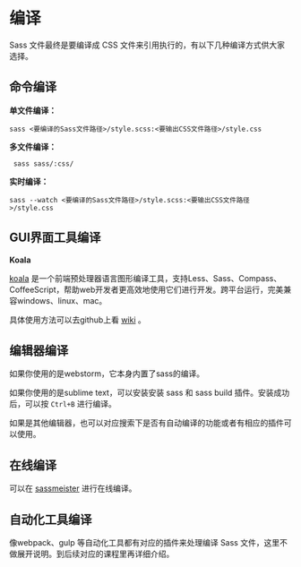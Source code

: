 # 编译

Sass 文件最终是要编译成 CSS 文件来引用执行的，有以下几种编译方式供大家选择。

## 命令编译

**单文件编译：**

```
sass <要编译的Sass文件路径>/style.scss:<要输出CSS文件路径>/style.css
```

**多文件编译：**

```
 sass sass/:css/
```

**实时编译：**

```
sass --watch <要编译的Sass文件路径>/style.scss:<要输出CSS文件路径>/style.css
```

## GUI界面工具编译

**Koala**

[koala](http://koala-app.com/) 是一个前端预处理器语言图形编译工具，支持Less、Sass、Compass、CoffeeScript，帮助web开发者更高效地使用它们进行开发。跨平台运行，完美兼容windows、linux、mac。

具体使用方法可以去github上看 [wiki](https://github.com/oklai/koala/wiki#docs) 。

## 编辑器编译

如果你使用的是webstorm，它本身内置了sass的编译。 

如果你使用的是sublime text，可以安装安装 sass 和 sass build 插件。安装成功后，可以按 `Ctrl+B` 进行编译。 

如果是其他编辑器，也可以对应搜索下是否有自动编译的功能或者有相应的插件可以使用。

## 在线编译

可以在 [sassmeister](http://www.sassmeister.com/) 进行在线编译。

## 自动化工具编译

像webpack、gulp 等自动化工具都有对应的插件来处理编译 Sass 文件，这里不做展开说明。到后续对应的课程里再详细介绍。



